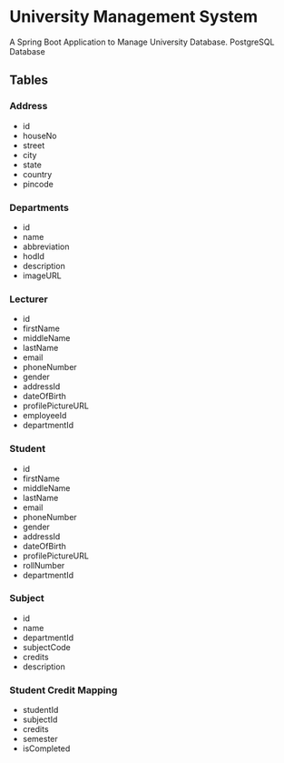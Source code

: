 # University Management System
A Spring Boot Application to Manage University Database.
PostgreSQL Database

## Tables
### Address
+ id
+ houseNo
+ street
+ city
+ state
+ country
+ pincode
### Departments
+ id
+ name
+ abbreviation
+ hodId
+ description
+ imageURL
### Lecturer
+ id
+ firstName
+ middleName
+ lastName
+ email
+ phoneNumber
+ gender
+ addressId
+ dateOfBirth
+ profilePictureURL
+ employeeId
+ departmentId
### Student
+ id
+ firstName
+ middleName
+ lastName
+ email
+ phoneNumber
+ gender
+ addressId
+ dateOfBirth
+ profilePictureURL
+ rollNumber
+ departmentId
### Subject
+ id
+ name
+ departmentId
+ subjectCode
+ credits
+ description
### Student Credit Mapping
+ studentId
+ subjectId
+ credits
+ semester
+ isCompleted

